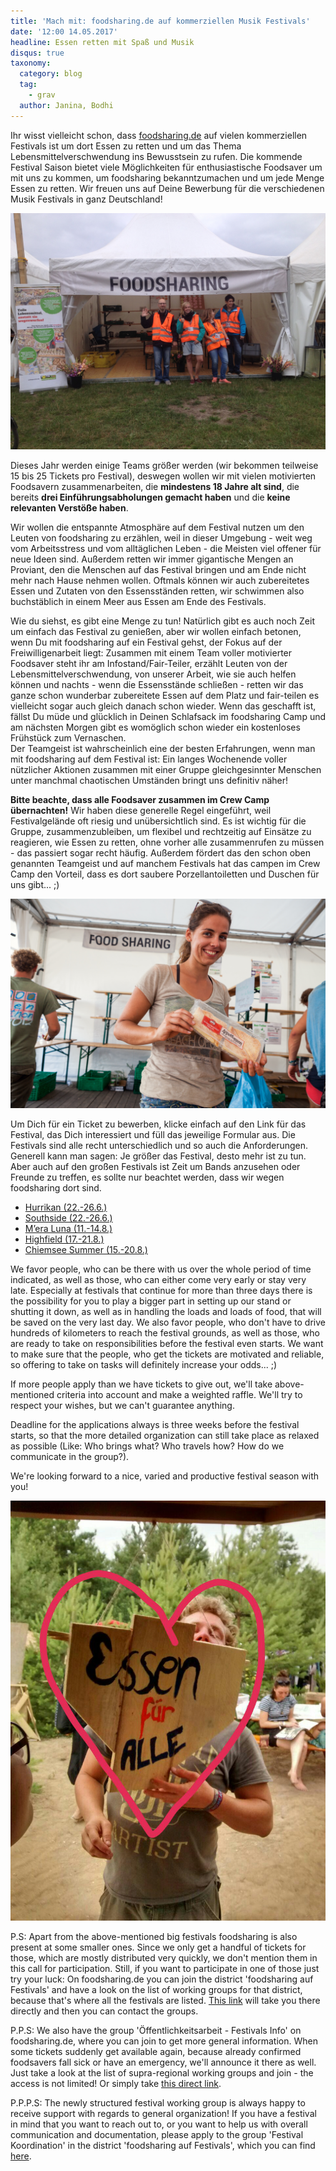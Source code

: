 ```yaml
---
title: 'Mach mit: foodsharing.de auf kommerziellen Musik Festivals'
date: '12:00 14.05.2017'
headline: Essen retten mit Spaß und Musik
disqus: true
taxonomy:
  category: blog
  tag:
    - grav
  author: Janina, Bodhi
---
```


Ihr wisst vielleicht schon, dass [foodsharing.de](https://foodsharing.de) auf vielen kommerziellen Festivals ist um dort Essen zu retten und um das Thema Lebensmittelverschwendung ins Bewusstsein zu rufen. Die kommende Festival Saison bietet viele Möglichkeiten für enthusiastische Foodsaver um mit uns zu kommen, um foodsharing bekanntzumachen und um jede Menge Essen zu retten. Wir freuen uns auf Deine Bewerbung für die verschiedenen Musik Festivals in ganz Deutschland!

![](/images/summerstale_booth.JPG)

Dieses Jahr werden einige Teams größer werden (wir bekommen teilweise 15 bis 25 Tickets pro Festival), deswegen wollen wir mit vielen motivierten Foodsavern zusammenarbeiten, die **mindestens 18 Jahre alt sind**, die bereits **drei Einführungsabholungen gemacht haben** und die **keine relevanten Verstöße haben**.

Wir wollen die entspannte Atmosphäre auf dem Festival nutzen um den Leuten von foodsharing zu erzählen, weil in dieser Umgebung - weit weg vom Arbeitsstress und vom alltäglichen Leben - die Meisten viel offener für neue Ideen sind. Außerdem retten wir immer gigantische Mengen an Proviant, den die Menschen auf das Festival bringen und am Ende nicht mehr nach Hause nehmen wollen. Oftmals können wir auch zubereitetes Essen und Zutaten von den Essensständen retten, wir schwimmen also buchstäblich in einem Meer aus Essen am Ende des Festivals.

Wie du siehst, es gibt eine Menge zu tun! Natürlich gibt es auch noch Zeit um einfach das Festival zu genießen, aber wir wollen einfach betonen, wenn Du mit foodsharing auf ein Festival gehst, der Fokus auf der Freiwilligenarbeit liegt: Zusammen mit einem Team voller motivierter Foodsaver steht ihr am Infostand/Fair-Teiler, erzählt Leuten von der Lebensmittelverschwendung, von unserer Arbeit, wie sie auch helfen können und nachts - wenn die Essensstände schließen - retten wir das ganze schon wunderbar zubereitete Essen auf dem Platz und fair-teilen es vielleicht sogar auch gleich danach schon wieder. Wenn das geschafft ist, fällst Du müde und glücklich in Deinen Schlafsack im foodsharing Camp und am nächsten Morgen gibt es womöglich schon wieder ein kostenloses Frühstück zum Vernaschen.  
Der Teamgeist ist wahrscheinlich eine der besten Erfahrungen, wenn man mit foodsharing auf dem Festival ist: Ein langes Wochenende voller nützlicher Aktionen zusammen mit einer Gruppe gleichgesinnter Menschen unter manchmal chaotischen Umständen bringt uns definitiv näher!

**Bitte beachte, dass alle Foodsaver zusammen im Crew Camp übernachten!** Wir haben diese generelle Regel eingeführt, weil Festivalgelände oft riesig und unübersichtlich sind. Es ist wichtig für die Gruppe, zusammenzubleiben, um flexibel und rechtzeitig auf Einsätze zu reagieren, wie Essen zu retten, ohne vorher alle zusammenrufen zu müssen - das passiert sogar recht häufig. Außerdem fördert das den schon oben genannten Teamgeist und auf manchem Festivals hat das campen im Crew Camp den Vorteil, dass es dort saubere Porzellantoiletten und Duschen für uns gibt... ;)

![](/images/appelflappen.jpg)

Um Dich für ein Ticket zu bewerben, klicke einfach auf den Link für das Festival, das Dich interessiert und füll das jeweilige Formular aus. Die Festivals sind alle recht unterschiedlich und so auch die Anforderungen. Generell kann man sagen: Je größer das Festival, desto mehr ist zu tun. Aber auch auf den großen Festivals ist Zeit um Bands anzusehen oder Freunde zu treffen, es sollte nur beachtet werden, dass wir wegen foodsharing dort sind.

* [Hurrikan (22.-26.6.)](https://goo.gl/forms/09YXg3oesiBkPstG2)
* [Southside (22.-26.6.)](https://goo.gl/forms/p1sl3bdgriUCVoo02)
* [M’era Luna (11.-14.8.)](https://goo.gl/forms/wKwDYoYEiqXhvzRP2)
* [Highfield (17.-21.8.)](https://goo.gl/forms/PHfsb6kiUseWxh6y1)
* [Chiemsee Summer (15.-20.8.)](https://goo.gl/forms/sWhxg0id3QPrqZEw1)

We favor people, who can be there with us over the whole period of time indicated, as well as those, who can either come very early or stay very late. Especially at festivals that continue for more than three days there is the possibility for you to play a bigger part in setting up our stand or shutting it down, as well as in handling the loads and loads of food, that will be saved on the very last day. We also favor people, who don't have to drive hundreds of kilometers to reach the festival grounds, as well as those, who are ready to take on responsibilities before the festival even starts. We want to make sure that the people, who get the tickets are motivated and reliable, so offering to take on tasks will definitely increase your odds... ;)

If more people apply than we have tickets to give out, we'll take above-mentioned criteria into account and make a weighted raffle. We'll try to respect your wishes, but we can't guarantee anything.

Deadline for the applications always is three weeks before the festival starts, so that the more detailed organization can still take place as relaxed as possible (Like: Who brings what? Who travels how? How do we communicate in the group?).

We're looking forward to a nice, varied and productive festival season with you!

![](/images/bodhi_essenfueralle.jpg)

P.S: Apart from the above-mentioned big festivals foodsharing is also present at some smaller ones. Since we only get a handful of tickets for those, which are mostly distributed very quickly, we don't mention them in this call for participation. Still, if you want to participate in one of those just try your luck: On foodsharing.de you can join the district 'foodsharing auf Festivals' and have a look on the list of working groups for that district, because that's where all the festivals are listed. [This link](https://foodsharing.de/?page=groups&p=1432) will take you there directly and then you can contact the groups.

P.P.S: We also have the group 'Öffentlichkeitsarbeit - Festivals Info' on foodsharing.de, where you can join to get more general information. When some tickets suddenly get available again, because already confirmed foodsavers fall sick or have an emergency, we'll announce it there as well. Just take a look at the list of supra-regional working groups and join - the access is not limited! Or simply take [this direct link](https://foodsharing.de/?page=groups).

P.P.P.S: The newly structured festival working group is always happy to receive support with regards to general organization! If you have a festival in mind that you want to reach out to, or you want to help us with overall communication and documentation, please apply to the group 'Festival Koordination' in the district 'foodsharing auf Festivals', which you can find [here](https://foodsharing.de/?page=groups&p=1432).